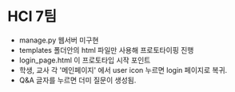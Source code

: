 # HCI 7팀<br>
* manage.py 웹서버 미구현 
* templates 폴더안의 html 파일만 사용해 프로토타이핑 진행
* login_page.html 이 프로토타입 시작 포인트<br>
* 학생, 교사 각 '메인페이지' 에서 user icon 누르면 login 페이지로 복귀.<br>
* Q&A 글자를 누르면 더미 질문이 생성됨.<br>
